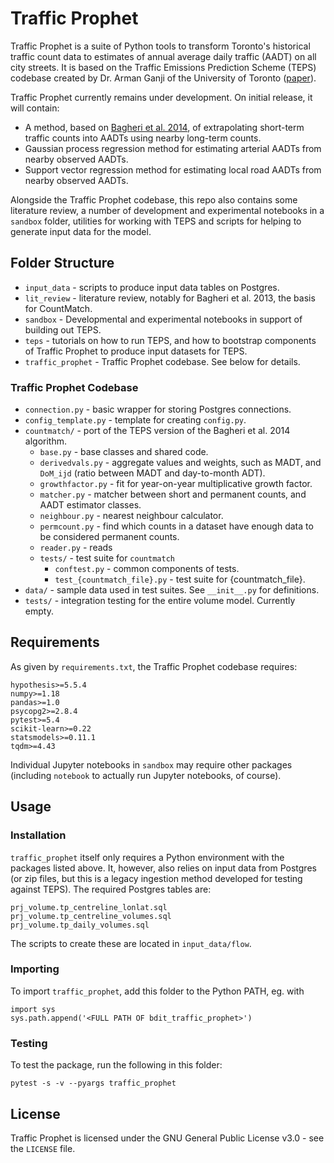 # Traffic Prophet

Traffic Prophet is a suite of Python tools to transform Toronto's historical
traffic count data to estimates of annual average daily traffic (AADT) on all
city streets. It is based on the Traffic Emissions Prediction Scheme (TEPS) codebase
created by Dr. Arman Ganji of the University of Toronto ([paper](https://onlinelibrary.wiley.com/doi/abs/10.1111/mice.12508)).

Traffic Prophet currently remains under development.  On initial release, it
will contain:

* A method, based on [Bagheri et al. 2014](
https://ascelibrary.org/doi/abs/10.1061/%28ASCE%29TE.1943-5436.0000528), of
extrapolating short-term traffic counts into AADTs using nearby long-term
counts.
* Gaussian process regression method for estimating arterial AADTs from nearby
observed AADTs.
* Support vector regression method for estimating local road AADTs from nearby
observed AADTs.

Alongside the Traffic Prophet codebase, this repo also contains some literature
review, a number of development and experimental notebooks in a `sandbox`
folder, utilities for working with TEPS and scripts for helping to generate
input data for the model.

## Folder Structure

- `input_data` - scripts to produce input data tables on Postgres.
- `lit_review` - literature review, notably for Bagheri et al. 2013, the basis
  for CountMatch.
- `sandbox` - Developmental and experimental notebooks in support of building
  out TEPS.
- `teps` - tutorials on how to run TEPS, and how to bootstrap components of
  Traffic Prophet to produce input datasets for TEPS.
- `traffic_prophet` - Traffic Prophet codebase. See below for details.

### Traffic Prophet Codebase

- `connection.py` - basic wrapper for storing Postgres connections.
- `config_template.py` - template for creating `config.py`.
- `countmatch/` - port of the TEPS version of the Bagheri et al. 2014 algorithm.
  - `base.py` - base classes and shared code.
  - `derivedvals.py` - aggregate values and weights, such as MADT, and `DoM_ijd`
    (ratio between MADT and day-to-month ADT).
  - `growthfactor.py` - fit for year-on-year multiplicative growth factor.
  - `matcher.py` - matcher between short and permanent counts, and AADT
    estimator classes.
  - `neighbour.py` - nearest neighbour calculator.
  - `permcount.py` - find which counts in a dataset have enough data to be
    considered permanent counts.
  - `reader.py` - reads
  - `tests/` - test suite for `countmatch`
    - `conftest.py` - common components of tests.
    - `test_{countmatch_file}.py` - test suite for {countmatch_file}.
- `data/` - sample data used in test suites. See `__init__.py` for definitions.
- `tests/` - integration testing for the entire volume model. Currently empty.

## Requirements

As given by `requirements.txt`, the Traffic Prophet codebase requires:

```
hypothesis>=5.5.4
numpy>=1.18
pandas>=1.0
psycopg2>=2.8.4
pytest>=5.4
scikit-learn>=0.22
statsmodels>=0.11.1
tqdm>=4.43
```

Individual Jupyter notebooks in `sandbox` may require other packages (including
`notebook` to actually run Jupyter notebooks, of course).

## Usage

### Installation

`traffic_prophet` itself only requires a Python environment with the packages
listed above. It, however, also relies on input data from Postgres (or zip
files, but this is a legacy ingestion method developed for testing against
TEPS). The required Postgres tables are:

```
prj_volume.tp_centreline_lonlat.sql
prj_volume.tp_centreline_volumes.sql
prj_volume.tp_daily_volumes.sql
```

The scripts to create these are located in `input_data/flow`.

### Importing

To import `traffic_prophet`, add this folder to the Python PATH, eg. with

```
import sys
sys.path.append('<FULL PATH OF bdit_traffic_prophet>')
```

### Testing

To test the package, run the following in this folder:

```
pytest -s -v --pyargs traffic_prophet
```

## License

Traffic Prophet is licensed under the GNU General Public License v3.0 - see the
`LICENSE` file.
